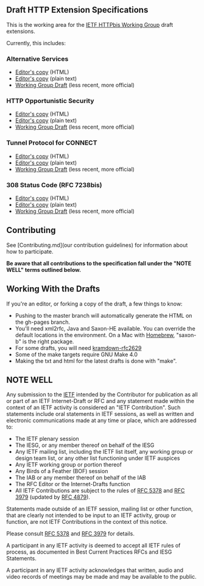 ## Draft HTTP  Extension Specifications

This is the working area for the [IETF HTTPbis Working
Group](https://httpwg.github.io/) draft extensions.

Currently, this includes:

### Alternative Services

* [Editor's copy](https://httpwg.github.io/http-extensions/alt-svc.html) (HTML)
* [Editor's copy](https://httpwg.github.io/http-extensions/alt-svc.txt) (plain text)
* [Working Group Draft](https://tools.ietf.org/html/draft-ietf-httpbis-alt-svc) (less recent, more official)

### HTTP Opportunistic Security

* [Editor's copy](https://httpwg.github.com/http-extensions/encryption.html) (HTML)
* [Editor's copy](https://httpwg.github.com/http-extensions/encryption.txt) (plain text)
* [Working Group Draft](https://tools.ietf.org/html/draft-ietf-httpbis-http2-encryption) (less recent, more official)

### Tunnel Protocol for CONNECT

* [Editor's copy](https://httpwg.github.com/http-extensions/tunnel-protocol.html) (HTML)
* [Editor's copy](https://httpwg.github.com/http-extensions/tunnel-protocol.txt) (plain text)
* [Working Group Draft](https://tools.ietf.org/html/draft-ietf-httpbis-tunnel-protocol) (less recent, more official)


### 308 Status Code (RFC 7238bis)

* [Editor's copy](https://httpwg.github.com/http-extensions/rfc7238bis.html) (HTML)
* [Editor's copy](https://httpwg.github.com/http-extensions/rfc7238bis.txt) (plain text)
* [Working Group Draft](https://tools.ietf.org/html/draft-ietf-httpbis-rfc7238bis) (less recent, more official)


## Contributing

See [Contributing.md](our contribution guidelines) for information about how to
participate.

**Be aware that all contributions to the specification fall under the "NOTE WELL" terms outlined below.**


## Working With the Drafts

If you're an editor, or forking a copy of the draft, a few things to know:

* Pushing to the master branch will automatically generate the HTML on the
  gh-pages branch.
* You'll need xml2rfc, Java and Saxon-HE available. You can override the
  default locations in the environment.  On a Mac with
  [Homebrew](http://brew.sh/), "saxon-b" is the right package.
* For some drafts, you will need [kramdown-rfc2629](https://github.com/cabo/kramdown-rfc2629)
* Some of the make targets require GNU Make 4.0
* Making the txt and html for the latest drafts is done with "make".


## NOTE WELL

Any submission to the [IETF](https://www.ietf.org/) intended by the Contributor
for publication as all or part of an IETF Internet-Draft or RFC and any
statement made within the context of an IETF activity is considered an "IETF
Contribution". Such statements include oral statements in IETF sessions, as
well as written and electronic communications made at any time or place, which
are addressed to:

 * The IETF plenary session
 * The IESG, or any member thereof on behalf of the IESG
 * Any IETF mailing list, including the IETF list itself, any working group
   or design team list, or any other list functioning under IETF auspices
 * Any IETF working group or portion thereof
 * Any Birds of a Feather (BOF) session
 * The IAB or any member thereof on behalf of the IAB
 * The RFC Editor or the Internet-Drafts function
 * All IETF Contributions are subject to the rules of
   [RFC 5378](https://tools.ietf.org/html/rfc5378) and
   [RFC 3979](https://tools.ietf.org/html/rfc3979)
   (updated by [RFC 4879](https://tools.ietf.org/html/rfc4879)).

Statements made outside of an IETF session, mailing list or other function,
that are clearly not intended to be input to an IETF activity, group or
function, are not IETF Contributions in the context of this notice.

Please consult [RFC 5378](https://tools.ietf.org/html/rfc5378) and [RFC
3979](https://tools.ietf.org/html/rfc3979) for details.

A participant in any IETF activity is deemed to accept all IETF rules of
process, as documented in Best Current Practices RFCs and IESG Statements.

A participant in any IETF activity acknowledges that written, audio and video
records of meetings may be made and may be available to the public.
